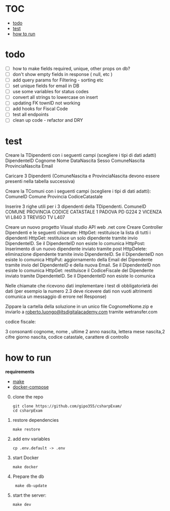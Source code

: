 # TOC

<!--toc:start-->

- [todo](#todo)
- [test](#test)
- [how to run](#how-to-run)
<!--toc:end-->

# todo

- [ ] how to make fields required, unique, other props on db?
- [ ] don't show empty fields in response ( null, etc )
- [ ] add query params for Filtering - sorting etc
- [ ] set unique fields for email in DB
- [ ] use some variables for status codes
- [ ] convert all strings to lowercase on insert
- [ ] updating FK townID not working
- [ ] add hooks for Fiscal Code
- [ ] test all endpoints
- [ ] clean up code - refactor and DRY

# test

Creare la TDipendenti con i seguenti campi (scegliere i tipi di dati adatti)
DipendenteID
Cognome
Nome
DataNascita
Sesso
ComuneNascita
ProvinciaNascita
Email

Caricare 3 Dipendenti (ComuneNascita e ProvinciaNascita devono essere presenti nella tabella successiva)

Creare la TComuni con i seguenti campi (scegliere i tipi di dati adatti):
ComuneID
Comune
Provincia
CodiceCatastale

Inserire 3 righe utili per i 3 dipendenti della TDipendenti.
ComuneID
COMUNE
PROVINCIA
CODICE CATASTALE
1
PADOVA
PD
G224
2
VICENZA
VI
L840
3
TREVISO
TV
L407

Creare un nuovo progetto Visual studio API web .net core
Creare Controller Dipendenti e le seguenti chiamate:
HttpGet: restituisce la lista di tutti i dipendenti
HttpGet: restituisce un solo dipendente tramite invio DipendenteID. Se il DipendenteID non esiste lo comunica
HttpPost: Inserimento di un nuovo dipendente inviato tramite post
HttpDelete: eliminazione dipendente tramite invio DipendenteID. Se il DipendenteID non esiste lo comunica
HttpPut: aggiornamento della Email del Dipendente tramite invio del DipendenteID e della nuova Email. Se il DipendenteID non esiste lo comunica
HttpGet: restituisce il CodiceFiscale del Dipendente inviato tramite DipendenteID. Se il DipendenteID non esiste lo comunica

Nelle chiamate che ricevono dati implementare i test di obbligatorietà dei dati (per esempio la numero 2.3 deve ricevere dati non vuoti altrimenti comunica un messaggio di errore nel Response)

Zippare la cartella della soluzione in un unico file CognomeNome.zip e inviarlo a <roberto.luongo@itsdigitalacademy.com> tramite wetransfer.com

codice fiscale:

3 consonanti cognome, nome , ultime 2 anno nascita, lettera mese nascita,2 cifre giorno nascita, codice catastale, carattere di controllo

# how to run

**requirements**

- [make](https://www.gnu.org/software/make/)
- [docker-compose](https://docs.docker.com/compose/install/)

0. clone the repo

   ```
   git clone https://github.com/gipo355/csharpExam/
   cd csharpExam
   ```

1. restore dependencies

   ```
   make restore
   ```

2. add env variables

   ```
   cp .env.default -> .env
   ```

3. start Docker

   ```
   make docker
   ```

4. Prepare the db

   ```
    make db-update
   ```

5. start the server:

   ```
   make dev
   ```
